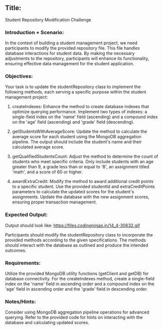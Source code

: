 ## Title:
 Student Repository Modification Challenge

### Introduction + Scenario: 
In the context of building a student management project, we need participants to modify the provided repository file. This file handles database interactions for student data. By making the necessary adjustments to the repository, participants will enhance its functionality, ensuring effective data management for the student application.

### Objectives: 
Your task is to update the studentRepository class to implement the following methods, each serving a specific purpose within the student management project:

1. createIndexes: Enhance the method to create database indexes that optimize querying performance. Implement two types of indexes: a single-field index on the 'name' field (ascending) and a compound index on the 'age' field (ascending) and 'grade' field (descending).

2. getStudentsWithAverageScore: Update the method to calculate the average score for each student using the MongoDB aggregation pipeline. The output should include the student's name and their calculated average score.

3. getQualifiedStudentsCount: Adjust the method to determine the count of students who meet specific criteria. Only include students with an age greater than 9, a grade less than or equal to 'B', an assignment titled 'math', and a score of 60 or higher.

4. awardExtraCredit: Modify the method to award additional credit points to a specific student. Use the provided studentId and extraCreditPoints parameters to calculate the updated scores for the student's assignments. Update the database with the new assignment scores, ensuring proper transaction management.

### Expected Output: 

Output should look like: https://files.codingninjas.in/14_4-30632.gif

Participants should modify the studentRepository class to incorporate the provided methods according to the given specifications. The methods should interact with the database as outlined and produce the intended outcomes.

### Requirements:
 Utilize the provided MongoDB utility functions (getClient and getDB) for database connectivity. For the createIndexes method, create a single-field index on the 'name' field in ascending order and a compound index on the 'age' field in ascending order and the 'grade' field in descending order.

### Notes/Hints: 
Consider using MongoDB aggregation pipeline operations for advanced querying. Refer to the provided code for hints on interacting with the database and calculating updated scores.
